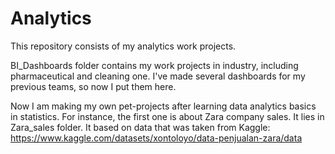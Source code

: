 # Analytics

This repository consists of my analytics work projects.

BI_Dashboards folder contains my work projects in industry, including pharmaceutical and cleaning one. I've made several dashboards for my previous teams, so now I put them here.

Now I am making my own pet-projects after learning data analytics basics in statistics. For instance, the first one is about Zara company sales. It lies in Zara_sales folder. It based on data that was taken from Kaggle: https://www.kaggle.com/datasets/xontoloyo/data-penjualan-zara/data
